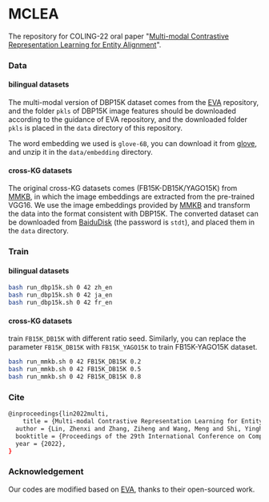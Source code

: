 # MCLEA

The repository for COLING-22 oral paper "[Multi-modal Contrastive Representation Learning for Entity Alignment]( https://arxiv.org/abs/2209.00891)".

### Data

#### bilingual datasets

The multi-modal version of DBP15K dataset comes from the [EVA](https://github.com/cambridgeltl/eva) repository, and the folder `pkls` of DBP15K image features should be downloaded according to the guidance of EVA repository, and the downloaded folder `pkls` is placed in the `data` directory of this repository.

The word embedding we used is `glove-6B`,  you can download it from [glove](https://nlp.stanford.edu/data/glove.6B.zip),  and unzip it in the `data/embedding` directory.

#### cross-KG datasets

The original cross-KG datasets comes (FB15K-DB15K/YAGO15K) from [MMKB](https://github.com/mniepert/mmkb), in which the image embeddings are extracted from the pre-trained VGG16. We use the image embeddings provided by [MMKB](https://github.com/mniepert/mmkb#visual-data-for-fb15k-yago15k-and-dbpedia15k) and transform the data into the format consistent with DBP15K. The converted dataset can be downloaded from [BaiduDisk](https://pan.baidu.com/s/1MLGBNyFjb9LLa4urCk4hCA) (the password is `stdt`), and placed them in the `data` directory.



### Train

#### bilingual datasets

```bash
bash run_dbp15k.sh 0 42 zh_en
bash run_dbp15k.sh 0 42 ja_en
bash run_dbp15k.sh 0 42 fr_en
```

#### cross-KG datasets

train `FB15K_DB15K`  with different ratio seed. Similarly, you can replace the parameter `FB15K_DB15K` with `FB15K_YAGO15K` to train FB15K-YAGO15K dataset.

```bash
bash run_mmkb.sh 0 42 FB15K_DB15K 0.2
bash run_mmkb.sh 0 42 FB15K_DB15K 0.5
bash run_mmkb.sh 0 42 FB15K_DB15K 0.8
```



### Cite

```bash
@inproceedings{lin2022multi, 
	title = {Multi-modal Contrastive Representation Learning for Entity Alignment},
  author = {Lin, Zhenxi and Zhang, Ziheng and Wang, Meng and Shi, Yinghui and Wu, Xian and Zheng, Yefeng}, 
  booktitle = {Proceedings of the 29th International Conference on Computational Linguistics},
  year = {2022},
}
```



### Acknowledgement

Our codes are modified based on [EVA](https://github.com/cambridgeltl/eva), thanks to their open-sourced work.



